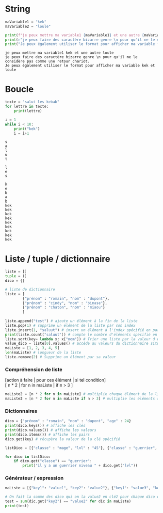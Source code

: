 # String


```python
maVariable1 = "kek"
maVariable2 = "loule"

print(f"je peux mettre ma variable1 {maVariable1} et une autre {maVariable2}")
print(r"je peux faire des caractère bizarre genre \n pour qu'il ne le considère pas comme une retour chariot.")
print("Je peux également utiliser le format pour afficher ma variable {} et {}".format(maVariable1, maVariable2))
```

    je peux mettre ma variable1 kek et une autre loule
    je peux faire des caractère bizarre genre \n pour qu'il ne le considère pas comme une retour chariot.
    Je peux également utiliser le format pour afficher ma variable kek et loule
    

# Boucle


```python
texte = "salut les kebab"
for lettre in texte:
    print(lettre)

i = 1
while i < 10:
    print("kek")
    i = i+1
```

    s
    a
    l
    u
    t
     
    l
    e
    s
     
    k
    e
    b
    a
    b
    kek
    kek
    kek
    kek
    kek
    kek
    kek
    kek
    kek
    

# Liste / tuple / dictionnaire
```python
liste = []
tuple = ()
dico = {}

# liste de dictionnaire
liste = [
        {"prénom" : "romain", "nom" : "dupont"},
        {"prénom" : "cindy", "nom" : "binase"},
        {"prénom" : "chaton", "nom" : "miaou"}
        ]
        
liste.append("test") # ajoute un élément à la fin de la liste
liste.pop(1) # supprime un élément de la liste par son index
liste.insert(1, "saluut") # insert un élément à l'index spécifié en paramètre
print(liste.count("saluut")) # compte le nombre d'éléments spécifié en paramètre        
liste.sort(key= lambda x: x["nom"]) # Trier une liste par la valeur d'un dictionnaire
value_dico = liste[0].values() # accède au valeurs du dictionnaire situé à l'index 0 de la liste, renvoi un type dict_values
maListe = [1, 2, 3, 4, 5]
len(maListe) # longueur de la liste
liste.remove(2) # Supprime un élément par sa valeur
```
### Compréhension de liste
[action à faire | pour ces élément | si tel condition]  
[    n * 2      | for n in maListe |     if n > 3    ]
```python
maListe2 = [n * 2 for n in maListe] # multiplie chaque élément de la liste par deux
maListe3 = [n * 2 for n in maListe if n > 3] # multiplie les éléments supérieur à 3
```
### Dictionnaires
```python
dico = {"prénom" : "romain", "nom" : "dupont", "age" : 24}
print(dico.keys()) # affiche les clés
print(dico.values()) # affiche les valeurs
print(dico.items()) # affiche les pairs
dico.get(key) # récupère la valeur de la clé spécifié

listDico = [{"classe" : "mage", "lvl" : "45"}, {"classe" : "guerrier", "lvl" : "42"}, {"classe" : "guerrier", "lvl" : "50"}]

for dico in listDico:
    if dico.get("classe") == "guerrier":
        print("il y a un guerrier niveau " + dico.get("lvl"))

```
### Générateur / expression
```python
maListe = [{"key1": "value1", "key2": "value2"}, {"key1": "value3", "key2": "value4"}, {"key1": "value5", "key2": "value2"}]

# On fait la somme des dico qui on la value2 en clé2 pour chaque dico dans la liste
test = sum(dic.get("key2") == "value2" for dic in maListe)
print(test)
```
